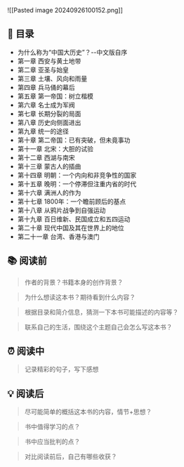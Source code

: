 ![[Pasted image 20240926100152.png]]
## 📑 目录
* 为什么称为“中国大历史”？--中文版自序  
* 第一章 西安与黄土地带  
* 第二章 亚圣与始皇  
* 第三章 土壤、风向和雨量  
* 第四章 兵马俑的幕后  
* 第五章 第一帝国：树立楷模  
* 第六章 名士成为军阀  
* 第七章 长期分裂的局面  
* 第八章 历史向侧面进出  
* 第九章 统一的途径  
* 第十章 第二帝国：已有突破，但未竟事功  
* 第十一章 北宋：大胆的试验  
* 第十二章 西湖与南宋  
* 第十三章 蒙古人的插曲  
* 第十四章 明朝：一个内向和非竞争性的国家  
* 第十五章 晚明：一个停滞但注重内省的时代  
* 第十六章 满洲人的作为  
* 第十七章 1800年：一个瞻前顾后的基点  
* 第十八章 从鸦片战争到自强运动  
* 第十九章 百日维新、民国成立和五四运动  
* 第二十章 现代中国及其在世界上的地位  
* 第二十一章 台湾、香港与澳门
## 📚 阅读前
> 作者的背景？书籍本身的创作背景？

> 为什么想读这本书？期待看到什么内容？

> 根据目录和简介信息，猜测一下本书可能描述的内容等？

> 联系自己的生活，围绕这个主题自己会怎么写这本书？
## ⏰ 阅读中
> 记录精彩的句子，写下感想
##  💡 阅读后
> 尽可能简单的概括这本书的内容，情节+思想？

> 书中值得学习的点？

> 书中应当批判的点？

> 对比阅读前后，自己有哪些收获？ 
